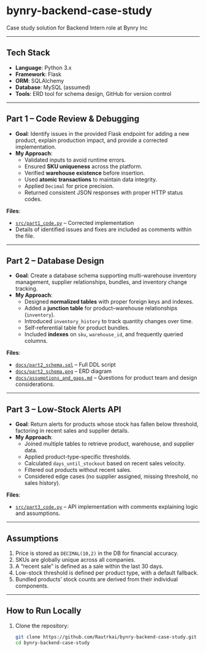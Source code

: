 # bynry-backend-case-study
Case study solution for Backend Intern role at Bynry Inc


---

## Tech Stack
- **Language**: Python 3.x
- **Framework**: Flask
- **ORM**: SQLAlchemy
- **Database**: MySQL (assumed)
- **Tools**: ERD tool for schema design, GitHub for version control

---

## Part 1 – Code Review & Debugging
- **Goal**: Identify issues in the provided Flask endpoint for adding a new product, explain production impact, and provide a corrected implementation.
- **My Approach**:
  - Validated inputs to avoid runtime errors.
  - Ensured **SKU uniqueness** across the platform.
  - Verified **warehouse existence** before insertion.
  - Used **atomic transactions** to maintain data integrity.
  - Applied `Decimal` for price precision.
  - Returned consistent JSON responses with proper HTTP status codes.

 **Files**:
- [`src/part1_code.py`](src/part1_code.py) – Corrected implementation
- Details of identified issues and fixes are included as comments within the file.

---

##  Part 2 – Database Design
- **Goal**: Create a database schema supporting multi-warehouse inventory management, supplier relationships, bundles, and inventory change tracking.
- **My Approach**:
  - Designed **normalized tables** with proper foreign keys and indexes.
  - Added a **junction table** for product–warehouse relationships (`inventory`).
  - Introduced `inventory_history` to track quantity changes over time.
  - Self-referential table for product bundles.
  - Included **indexes** on `sku`, `warehouse_id`, and frequently queried columns.

 **Files**:
- [`docs/part2_schema.sql`](docs/part2_schema.sql) – Full DDL script
- [`docs/part2_schema.png`](docs/part2_schema.png) – ERD diagram
- [`docs/assumptions_and_gaps.md`](docs/assumptions_and_gaps.md) – Questions for product team and design considerations.

---

##  Part 3 – Low-Stock Alerts API
- **Goal**: Return alerts for products whose stock has fallen below threshold, factoring in recent sales and supplier details.
- **My Approach**:
  - Joined multiple tables to retrieve product, warehouse, and supplier data.
  - Applied product-type-specific thresholds.
  - Calculated `days_until_stockout` based on recent sales velocity.
  - Filtered out products without recent sales.
  - Considered edge cases (no supplier assigned, missing threshold, no sales history).

**Files**:
- [`src/part3_code.py`](src/part3_code.py) – API implementation with comments explaining logic and assumptions.

---

## Assumptions
1. Price is stored as `DECIMAL(10,2)` in the DB for financial accuracy.
2. SKUs are globally unique across all companies.
3. A “recent sale” is defined as a sale within the last 30 days.
4. Low-stock threshold is defined per product type, with a default fallback.
5. Bundled products’ stock counts are derived from their individual components.

---

##  How to Run Locally
1. Clone the repository:
   ```bash
   git clone https://github.com/Rautrkai/bynry-backend-case-study.git
   cd bynry-backend-case-study
